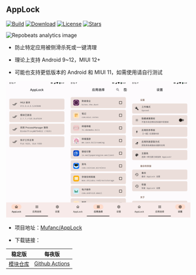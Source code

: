 ## AppLock

[![Build](https://img.shields.io/github/workflow/status/Mufanc/AppLock/Build?logo=github&label=Build)](https://github.com/Mufanc/AppLock/actions)
[![Download](https://img.shields.io/github/downloads/Xposed-Modules-Repo/mufanc.tools.applock/total?label=Downloads)](https://github.com/Xposed-Modules-Repo/mufanc.tools.applock/releases/latest)
[![License](https://img.shields.io/github/license/Mufanc/AppLock?label=License)](https://choosealicense.com/licenses/gpl-3.0/)
[![Stars](https://img.shields.io/github/stars/Mufanc/AppLock?label=Stars)](https://github.com/Mufanc)

![Repobeats analytics image](https://repobeats.axiom.co/api/embed/179c6057502eed2a701c5db1ee18eb86056adcac.svg "Repobeats analytics image")

* 防止特定应用被侧滑杀死或一键清理

* 理论上支持 Android 9~12，MIUI 12+

* 可能也支持更低版本的 Android 和 MIUI 11，如需使用请自行测试

![](images/screenshots.gif)

* 项目地址：[Mufanc/AppLock](https://github.com/Mufanc/AppLock)

* 下载链接：

| 稳定版 | 每夜版 |
| :---: | :---: |
| [模块仓库](https://github.com/Xposed-Modules-Repo/mufanc.tools.applock/releases/latest) | [Github Actions](https://github.com/Mufanc/AppLock/actions/workflows/build.yml) |
